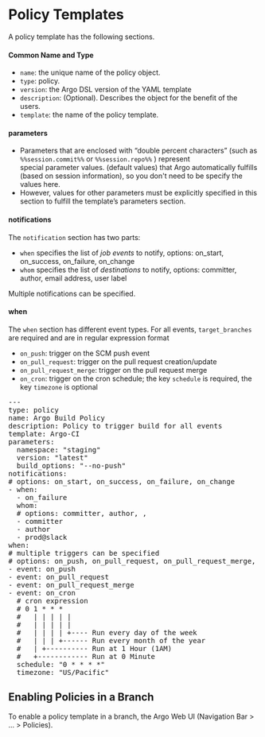 # Policy Templates

A policy template has the following sections.

#### Common Name and Type

*   `name`: the unique name of the policy object.
*   `type`: policy.
*   `version`: the Argo DSL version of the YAML template
*   `description`: (Optional). Describes the object for the benefit of the users.
*   `template`: the name of the policy template.

#### parameters

*   Parameters that are enclosed with “double percent characters” (such as `%%session.commit%%` or `%%session.repo%%` ) represent  
    special parameter values. (default values) that Argo automatically fulfills (based on session information), so you don't need to be specify the values here.
*   However, values for other parameters must be explicitly specified in this section to fulfill the template’s parameters section.

#### notifications

The `notification` section has two parts:

*   `when` specifies the list of _job events_ to notify, options: on_start, on_success, on_failure, on_change
*   `whom` specifies the list of _destinations_ to notify, options: committer, author, email address, user label

Multiple notifications can be specified.

#### when

The `when` section has different event types. For all events, `target_branches` are required and are in regular expression format

*   `on_push`: trigger on the SCM push event
*   `on_pull_request`: trigger on the pull request creation/update
*   `on_pull_request_merge`: trigger on the pull request merge
*   `on_cron`: trigger on the cron schedule; the key `schedule` is required, the key `timezone` is optional

<pre xml:space="preserve" xmlns="">---
type: policy
name: Argo Build Policy
description: Policy to trigger build for all events
template: Argo-CI
parameters:
  namespace: "staging"
  version: "latest"
  build_options: "--no-push"
notifications:
# options: on_start, on_success, on_failure, on_change 
- when:
  - on_failure
  whom:
  # options: committer, author, <email address>, <user label>
  - committer
  - author
  - prod@slack
when:
# multiple triggers can be specified
# options: on_push, on_pull_request, on_pull_request_merge, on_cron
- event: on_push
- event: on_pull_request
- event: on_pull_request_merge
- event: on_cron
  # cron expression
  # 0 1 * * *
  #   | | | | |
  #   | | | | |
  #   | | | | +---- Run every day of the week
  #   | | | +------ Run every month of the year
  #   | +---------- Run at 1 Hour (1AM)
  #   +------------ Run at 0 Minute
  schedule: "0 * * * *"
  timezone: "US/Pacific"</pre>

## Enabling Policies in a Branch

To enable a policy template in a branch, the Argo Web UI (Navigation Bar > ... > Policies).